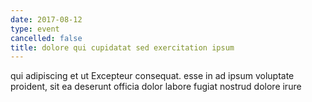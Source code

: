 ```yaml
---
date: 2017-08-12
type: event
cancelled: false
title: dolore qui cupidatat sed exercitation ipsum
---
```

qui adipiscing et ut Excepteur consequat. esse in ad ipsum voluptate proident, sit ea deserunt officia dolor labore fugiat nostrud dolore irure